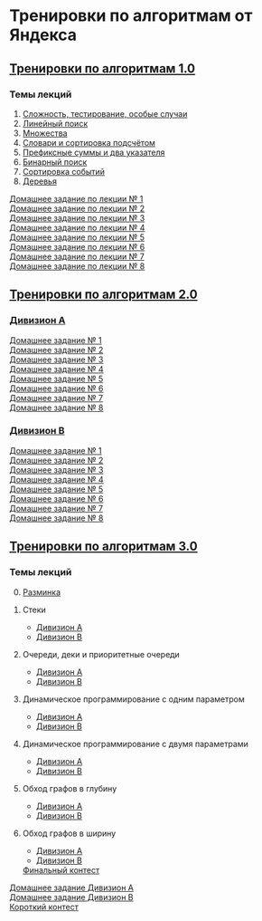 # Тренировки по алгоритмам от Яндекса

## <a href="https://yandex.ru/yaintern/algorithm-training_1" data-smooth-scroll="true">Тренировки по алгоритмам 1.0</a>

### Темы лекций

1. <a href="https://github.com/IgrMd/yandex-algos-training/tree/main/Тренировки%20по%20алгоритмам%201.0/Лекция%201.%20«Сложность%2C%20тестирование%2C%20особые%20случаи»" data-smooth-scroll="true">
   Сложность, тестирование, особые случаи</a>
2. <a href="https://github.com/IgrMd/yandex-algos-training/tree/main/Тренировки%20по%20алгоритмам%201.0/Лекция%202.%20«Линейный%20поиск»" data-smooth-scroll="true">
   Линейный поиск</a>
3. <a href="https://github.com/IgrMd/yandex-algos-training/tree/main/Тренировки%20по%20алгоритмам%201.0/Лекция%203.%20«Множества»" data-smooth-scroll="true">
   Множества</a>
4. <a href="https://github.com/IgrMd/yandex-algos-training/tree/main/Тренировки%20по%20алгоритмам%201.0/Лекция%204.%20«Словари%20и%20сортировка%20подсчётом»" data-smooth-scroll="true">
   Словари и сортировка подсчётом</a>
5. <a href="https://github.com/IgrMd/yandex-algos-training/tree/main/Тренировки%20по%20алгоритмам%201.0/Лекция%205.%20«Префиксные%20суммы%20и%20два%20указателя»" data-smooth-scroll="true">
   Префиксные суммы и два указателя</a>
6. <a href="https://github.com/IgrMd/yandex-algos-training/tree/main/Тренировки%20по%20алгоритмам%201.0/Лекция%206.%20«Бинарный%20поиск»" data-smooth-scroll="true">
   Бинарный поиск</a>
7. <a href="https://github.com/IgrMd/yandex-algos-training/tree/main/Тренировки%20по%20алгоритмам%201.0/Лекция%207.%20«Сортировка%20событий»" data-smooth-scroll="true">
   Сортировка событий</a>
8. <a href="https://github.com/IgrMd/yandex-algos-training/tree/main/Тренировки%20по%20алгоритмам%201.0/Лекция%208.%20«Деревья»" data-smooth-scroll="true">
   Деревья</a>

<a href="https://contest.yandex.ru/contest/27393/enter/" data-smooth-scroll="true">Домашнее задание по лекции № 1</a>  
<a href="https://contest.yandex.ru/contest/27472/enter/" data-smooth-scroll="true">Домашнее задание по лекции № 2</a>  
<a href="https://contest.yandex.ru/contest/27663/enter/" data-smooth-scroll="true">Домашнее задание по лекции № 3</a>  
<a href="https://contest.yandex.ru/contest/27665/enter/" data-smooth-scroll="true">Домашнее задание по лекции № 4</a>  
<a href="https://contest.yandex.ru/contest/27794/enter/" data-smooth-scroll="true">Домашнее задание по лекции № 5</a>  
<a href="https://contest.yandex.ru/contest/27844/enter/" data-smooth-scroll="true">Домашнее задание по лекции № 6</a>  
<a href="https://contest.yandex.ru/contest/27883/enter/" data-smooth-scroll="true">Домашнее задание по лекции № 7</a>  
<a href="https://contest.yandex.ru/contest/28069/enter/" data-smooth-scroll="true">Домашнее задание по лекции № 8</a>

## <a href="https://yandex.ru/yaintern/algorithm-training_2#schedule" data-smooth-scroll="true">Тренировки по алгоритмам 2.0</a>

### <a href="https://github.com/IgrMd/yandex-algos-training/tree/main/Тренировки%20по%20алгоритмам%202.0/Дивизион%20A" data-smooth-scroll="true">Дивизион A</a>

<a href="https://contest.yandex.ru/contest/28724/enter/" data-smooth-scroll="true">Домашнее задание № 1</a>  
<a href="https://contest.yandex.ru/contest/28736/enter/" data-smooth-scroll="true">Домашнее задание № 2</a>  
<a href="https://contest.yandex.ru/contest/28963/enter/" data-smooth-scroll="true">Домашнее задание № 3</a>  
<a href="" data-smooth-scroll="true">Домашнее задание № 4</a>  
<a href="" data-smooth-scroll="true">Домашнее задание № 5</a>  
<a href="" data-smooth-scroll="true">Домашнее задание № 6</a>  
<a href="" data-smooth-scroll="true">Домашнее задание № 7</a>  
<a href="" data-smooth-scroll="true">Домашнее задание № 8</a>

### <a href="https://github.com/IgrMd/yandex-algos-training/tree/main/Тренировки%20по%20алгоритмам%202.0/Дивизион%20B" data-smooth-scroll="true">Дивизион B</a>

<a href="https://contest.yandex.ru/contest/28730/enter/" data-smooth-scroll="true">Домашнее задание № 1</a>  
<a href="https://contest.yandex.ru/contest/28738/enter/" data-smooth-scroll="true">Домашнее задание № 2</a>  
<a href="https://contest.yandex.ru/contest/28964/enter/" data-smooth-scroll="true">Домашнее задание № 3</a>  
<a href="" data-smooth-scroll="true">Домашнее задание № 4</a>  
<a href="" data-smooth-scroll="true">Домашнее задание № 5</a>  
<a href="" data-smooth-scroll="true">Домашнее задание № 6</a>  
<a href="" data-smooth-scroll="true">Домашнее задание № 7</a>  
<a href="" data-smooth-scroll="true">Домашнее задание № 8</a>

## <a href="https://yandex.ru/yaintern/algorithm-training" data-smooth-scroll="true">Тренировки по алгоритмам 3.0</a>

### Темы лекций

0. <a href="https://github.com/IgrMd/yandex-algos-training/tree/main/Тренировки%20по%20алгоритмам%203.0/Тема%200.%20Разминка" data-smooth-scroll="true">
   Разминка</a>
1. Стеки
    * <a href="https://github.com/IgrMd/yandex-algos-training/tree/main/Тренировки%20по%20алгоритмам%203.0/Дивизион%20A/Тема%201.%20Стеки" data-smooth-scroll="true">
      Дивизион A</a>
    * <a href="https://github.com/IgrMd/yandex-algos-training/tree/main/Тренировки%20по%20алгоритмам%203.0/Дивизион%20B/Тема%201.%20Стеки" data-smooth-scroll="true">
      Дивизион B</a>
2. Очереди, деки и приоритетные очереди
    * <a href="https://github.com/IgrMd/yandex-algos-training/tree/main/Тренировки%20по%20алгоритмам%203.0/Дивизион%20A/Тема%202.%20Очереди%2C%20деки%20и%20приоритетные%20очереди" data-smooth-scroll="true">
      Дивизион A</a>
    * <a href="https://github.com/IgrMd/yandex-algos-training/tree/main/Тренировки%20по%20алгоритмам%203.0/Дивизион%20B/Тема%202.%20Очереди%2C%20деки%20и%20приоритетные%20очереди" data-smooth-scroll="true">
      Дивизион B</a>
3. Динамическое программирование с одним параметром
    * <a href="https://github.com/IgrMd/yandex-algos-training/tree/main/Тренировки%20по%20алгоритмам%203.0/Дивизион%20A/Тема%203.%20Динамическое%20программирование%20с%20одним%20параметром" data-smooth-scroll="true">
      Дивизион A</a>
    * <a href="https://github.com/IgrMd/yandex-algos-training/tree/main/Тренировки%20по%20алгоритмам%203.0/Дивизион%20B/Тема%203.%20Динамическое%20программирование%20с%20одним%20параметром" data-smooth-scroll="true">
      Дивизион B</a>
4. Динамическое программирование с двумя параметрами
    * <a href="https://github.com/IgrMd/yandex-algos-training/tree/main/Тренировки%20по%20алгоритмам%203.0/Дивизион%20A/Тема%204.%20Динамическое%20программирование%20с%20двумя%20параметрами" data-smooth-scroll="true">
      Дивизион A</a>
    * <a href="https://github.com/IgrMd/yandex-algos-training/tree/main/Тренировки%20по%20алгоритмам%203.0/Дивизион%20B/Тема%204.%20Динамическое%20программирование%20с%20двумя%20параметрами" data-smooth-scroll="true">
      Дивизион B</a>
5. Обход графов в глубину
    * <a href="https://github.com/IgrMd/yandex-algos-training/tree/main/Тренировки%20по%20алгоритмам%203.0/Дивизион%20A/Тема%205.%20Обход%20графов%20в%20глубину" data-smooth-scroll="true">
      Дивизион A</a>
    * <a href="https://github.com/IgrMd/yandex-algos-training/tree/main/Тренировки%20по%20алгоритмам%203.0/Дивизион%20B/Тема%205.%20Обход%20графов%20в%20глубину" data-smooth-scroll="true">
      Дивизион B</a>
6. Обход графов в ширину
    * <a href="https://github.com/IgrMd/yandex-algos-training/tree/main/Тренировки%20по%20алгоритмам%203.0/Дивизион%20A/Тема%206.%20Обход%20графов%20в%20ширину" data-smooth-scroll="true">
      Дивизион A</a>
    * <a href="https://github.com/IgrMd/yandex-algos-training/tree/main/Тренировки%20по%20алгоритмам%203.0/Дивизион%20B/Тема%206.%20Обход%20графов%20в%20ширину" data-smooth-scroll="true">
      Дивизион B</a>

   <a href="https://github.com/IgrMd/yandex-algos-training/tree/main/Тренировки%20по%20алгоритмам%203.0/Финальный%20контест" data-smooth-scroll="true">
   Финальный контест</a>

<a href="https://contest.yandex.ru/contest/45469" data-smooth-scroll="true">Домашнее задание Дивизион А</a>  
<a href="https://contest.yandex.ru/contest/45468" data-smooth-scroll="true">Домашнее задание Дивизион B</a>  
<a href="https://contest.yandex.ru/contest/46304" data-smooth-scroll="true">Короткий контест</a>  
